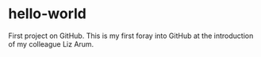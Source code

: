 # hello-world
First project on GitHub. This is my first foray into GitHub at the introduction of my colleague Liz Arum.

